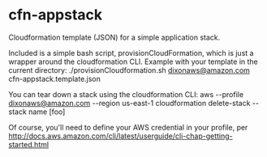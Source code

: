 # cfn-appstack
Cloudformation template (JSON) for a simple application stack.

Included is a simple bash script, provisionCloudFormation, which is just a wrapper around the cloudformation CLI.
Example with your template in the current directory:
    ./provisionCloudformation.sh dixonaws@amazon.com cfn-appstack.template.json
    
You can tear down a stack using the cloudformation CLI:
    aws --profile dixonaws@amazon.com --region us-east-1 cloudformation delete-stack --stack name [foo]
    
Of course, you'll need to define your AWS credential in your profile, per http://docs.aws.amazon.com/cli/latest/userguide/cli-chap-getting-started.html



